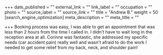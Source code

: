 +++
date_published = ""
external_link = ""
link_label = ""
occupation = ""
photo = ""
source_label = ""
source_link = ""
title = "Andrew B."
weight = 50
[search_engine_optimization]
meta_description = ""
meta_title = ""

+++
Booking process was easy, I was able to get an appointment that was less than 2 hours from the time I called in. I didn't have to wait long in the reception area at all. Corinne was fantastic, she addressed my specific needs (car accident pain) really well and wasn't afraid to do the work I needed to get some relief from my back, neck, and shoulder pain!